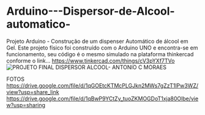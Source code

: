 # Arduino---Dispersor-de-Alcool-automatico-

Projeto Arduino - Construção de um dispenser Automático de álcool em Gel. Este projeto físico foi construído com o Arduino UNO e encontra-se em funcionamento, seu código é o mesmo simulado na plataforma thinkercad conforme o link... https://www.tinkercad.com/things/cV3pYXf7TVo
![PROJETO FINAL DISPERSOR ALCOOL- ANTONIO C MORAES](https://user-images.githubusercontent.com/58229116/186980694-64552644-d21e-4756-9860-9fe0d084fa33.png)

FOTOS
https://drive.google.com/file/d/1qGOEtcKTMcPLGJkn2MWs7gZzT1lPw3WZ/view?usp=share_link
https://drive.google.com/file/d/1qBwP9YCtZy_tuoZKMOGDoT1xja80Olbe/view?usp=sharing
